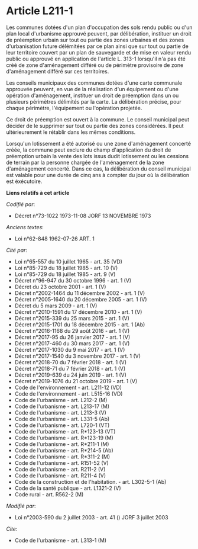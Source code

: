# Article L211-1

Les communes dotées d'un plan d'occupation des sols rendu public ou d'un plan local d'urbanisme approuvé peuvent, par
délibération, instituer un droit de préemption urbain sur tout ou partie des zones urbaines et des zones d'urbanisation
future délémitées par ce plan ainsi que sur tout ou partie de leur territoire couvert par un plan de sauvegarde et de mise en
valeur rendu public ou approuvé en application de l'article L. 313-1 lorsqu'il n'a pas été créé de zone d'aménagement différé
ou de périmètre provisoire de zone d'aménagement différé sur ces territoires.

Les conseils municipaux des communes dotées d'une carte communale approuvée peuvent, en vue de la réalisation d'un équipement
ou d'une opération d'aménagement, instituer un droit de préemption dans un ou plusieurs périmètres délimités par la carte. La
délibération précise, pour chaque périmètre, l'équipement ou l'opération projetée.

Ce droit de préemption est ouvert à la commune. Le conseil municipal peut décider de le supprimer sur tout ou partie des
zones considérées. Il peut ultérieurement le rétablir dans les mêmes conditions.

Lorsqu'un lotissement a été autorisé ou une zone d'aménagement concerté créée, la commune peut exclure du champ d'application
du droit de préemption urbain la vente des lots issus dudit lotissement ou les cessions de terrain par la personne chargée de
l'aménagement de la zone d'aménagement concerté. Dans ce cas, la délibération du conseil municipal est valable pour une durée
de cinq ans à compter du jour où la délibération est éxécutoire.

**Liens relatifs à cet article**

_Codifié par_:

  - Décret n°73-1022 1973-11-08 JORF 13 NOVEMBRE 1973

_Anciens textes_:

  - Loi n°62-848 1962-07-26 ART. 1

_Cité par_:

  - Loi n°65-557 du 10 juillet 1965 - art. 35 (VD)
  - Loi n°85-729 du 18 juillet 1985 - art. 10 (V)
  - Loi n°85-729 du 18 juillet 1985 - art. 9 (V)
  - Décret n°96-947 du 30 octobre 1996 - art. 1 (V)
  - Décret du 23 octobre 2001 - art. 1 (V)
  - Décret n°2002-1464 du 11 décembre 2002 - art. 1 (V)
  - Décret n°2005-1640 du 20 décembre 2005 - art. 1 (V)
  - Décret du 5 mars 2009 - art. 1 (V)
  - Décret n°2010-1591 du 17 décembre 2010 - art. 1 (V)
  - Décret n°2015-339 du 25 mars 2015 - art. 1 (V)
  - Décret n°2015-1701 du 18 décembre 2015 - art. 1 (Ab)
  - Décret n°2016-1168 du 29 août 2016 - art. 1 (V)
  - Décret n°2017-95 du 26 janvier 2017 - art. 1 (V)
  - Décret n°2017-460 du 30 mars 2017 - art. 1 (V)
  - Décret n°2017-1030 du 9 mai 2017 - art. 1 (V)
  - Décret n°2017-1540 du 3 novembre 2017 - art. 1 (V)
  - Décret n°2018-70 du 7 février 2018 - art. 1 (V)
  - Décret n°2018-71 du 7 février 2018 - art. 1 (V)
  - Décret n°2019-639 du 24 juin 2019 - art. 1 (V)
  - Décret n°2019-1076 du 21 octobre 2019 - art. 1 (V)
  - Code de l'environnement - art. L211-12 (VD)
  - Code de l'environnement - art. L515-16 (VD)
  - Code de l'urbanisme - art. L212-2 (M)
  - Code de l'urbanisme - art. L213-17 (M)
  - Code de l'urbanisme - art. L213-3 (V)
  - Code de l'urbanisme - art. L331-5 (Ab)
  - Code de l'urbanisme - art. L720-1 (VT)
  - Code de l'urbanisme - art. R*123-13 (VT)
  - Code de l'urbanisme - art. R*123-19 (M)
  - Code de l'urbanisme - art. R*211-1 (M)
  - Code de l'urbanisme - art. R*214-5 (Ab)
  - Code de l'urbanisme - art. R*311-2 (M)
  - Code de l'urbanisme - art. R151-52 (V)
  - Code de l'urbanisme - art. R211-2 (V)
  - Code de l'urbanisme - art. R211-4 (V)
  - Code de la construction et de l'habitation. - art. L302-5-1 (Ab)
  - Code de la santé publique - art. L1321-2 (V)
  - Code rural - art. R562-2 (M)

_Modifié par_:

  - Loi n°2003-590 du 2 juillet 2003 - art. 41 () JORF 3 juillet 2003

_Cite_:

  - Code de l'urbanisme - art. L313-1 (M)
